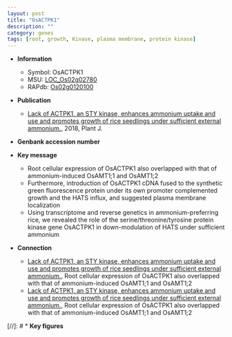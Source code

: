 ```yaml
---
layout: post
title: "OsACTPK1"
description: ""
category: genes
tags: [root, growth, Kinase, plasma membrane, protein kinase]
---
```


* **Information**  
    + Symbol: OsACTPK1  
    + MSU: [LOC_Os02g02780](http://rice.plantbiology.msu.edu/cgi-bin/ORF_infopage.cgi?orf=LOC_Os02g02780)  
    + RAPdb: [Os02g0120100](http://rapdb.dna.affrc.go.jp/viewer/gbrowse_details/irgsp1?name=Os02g0120100)  

* **Publication**  
    + [Lack of ACTPK1, an STY kinase, enhances ammonium uptake and use and promotes growth of rice seedlings under sufficient external ammonium.](http://www.ncbi.nlm.nih.gov/pubmed?term=Lack+of+ACTPK1,+an+STY+kinase,+enhances+ammonium+uptake+and+use+and+promotes+growth+of+rice+seedlings+under+sufficient+external+ammonium.%5BTitle%5D), 2018, Plant J.

* **Genbank accession number**  

* **Key message**  
    + Root cellular expression of OsACTPK1 also overlapped with that of ammonium-induced OsAMT1;1 and OsAMT1;2
    + Furthermore, introduction of OsACTPK1 cDNA fused to the synthetic green fluorescence protein under its own promoter complemented growth and the HATS influx, and suggested plasma membrane localization
    + Using transcriptome and reverse genetics in ammonium-preferring rice, we revealed the role of the serine/threonine/tyrosine protein kinase gene OsACTPK1 in down-modulation of HATS under sufficient ammonium

* **Connection**  
    + [Lack of ACTPK1, an STY kinase, enhances ammonium uptake and use and promotes growth of rice seedlings under sufficient external ammonium.](http://www.ncbi.nlm.nih.gov/pubmed?term=Lack+of+ACTPK1,+an+STY+kinase,+enhances+ammonium+uptake+and+use+and+promotes+growth+of+rice+seedlings+under+sufficient+external+ammonium.%5BTitle%5D),  Root cellular expression of OsACTPK1 also overlapped with that of ammonium-induced OsAMT1;1 and OsAMT1;2
    + [Lack of ACTPK1, an STY kinase, enhances ammonium uptake and use and promotes growth of rice seedlings under sufficient external ammonium.](http://www.ncbi.nlm.nih.gov/pubmed?term=Lack+of+ACTPK1,+an+STY+kinase,+enhances+ammonium+uptake+and+use+and+promotes+growth+of+rice+seedlings+under+sufficient+external+ammonium.%5BTitle%5D),  Root cellular expression of OsACTPK1 also overlapped with that of ammonium-induced OsAMT1;1 and OsAMT1;2

[//]: # * **Key figures**  


